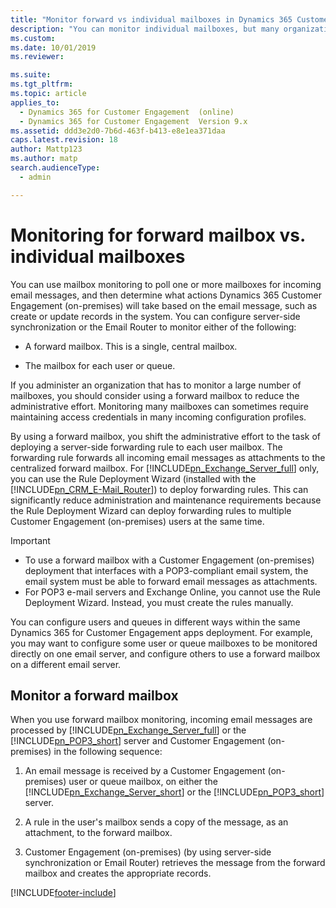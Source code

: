 ```yaml
---
title: "Monitor forward vs individual mailboxes in Dynamics 365 Customer Engagement (on-premises)"
description: "You can monitor individual mailboxes, but many organizations will want to choose to monitor a forward mailbox to reduce administrative effort."
ms.custom: 
ms.date: 10/01/2019
ms.reviewer: 

ms.suite: 
ms.tgt_pltfrm: 
ms.topic: article
applies_to: 
  - Dynamics 365 for Customer Engagement  (online)
  - Dynamics 365 for Customer Engagement  Version 9.x
ms.assetid: ddd3e2d0-7b6d-463f-b413-e8e1ea371daa
caps.latest.revision: 18
author: Mattp123
ms.author: matp
search.audienceType: 
  - admin

---
```

# Monitoring for forward mailbox vs. individual mailboxes

You can use mailbox monitoring to poll one or more mailboxes for incoming email messages, and then determine what actions Dynamics 365 Customer Engagement (on-premises) will take based on the email message, such as create or update records in the system. You can configure server-side synchronization or the Email Router to monitor either of the following:  
  
-   A forward mailbox. This is a single, central mailbox.  
  
-   The mailbox for each user or queue.  
  
If you administer an organization that has to monitor a large number of mailboxes, you should consider using a forward mailbox to reduce the administrative effort. Monitoring many mailboxes can sometimes require maintaining access credentials in many incoming configuration profiles.  
  
By using a forward mailbox, you shift the administrative effort to the task of deploying a server-side forwarding rule to each user mailbox. The forwarding rule forwards all incoming email messages as attachments to the centralized forward mailbox. For [!INCLUDE[pn_Exchange_Server_full](../includes/pn-exchange-server-full.md)] only, you can use the Rule Deployment Wizard (installed with the [!INCLUDE[pn_CRM_E-Mail_Router](../includes/pn-crm-e-mail-router.md)]) to deploy forwarding rules. This can significantly reduce administration and maintenance requirements because the Rule Deployment Wizard can deploy forwarding rules to multiple Customer Engagement (on-premises) users at the same time.  
  
> [!IMPORTANT]
> - To use a forward mailbox with a Customer Engagement (on-premises) deployment that interfaces with a POP3-compliant email system, the email system must be able to forward email messages as attachments.  
> - For POP3 e-mail servers and Exchange Online, you cannot use the Rule Deployment Wizard. Instead, you must create the rules manually.  
  
 You can configure users and queues in different ways within the same Dynamics 365 for Customer Engagement apps deployment. For example, you may want to configure some user or queue mailboxes to be monitored directly on one email server, and configure others to use a forward mailbox on a different email server.  
  
## Monitor a forward mailbox  
 When you use forward mailbox monitoring, incoming email messages are processed by [!INCLUDE[pn_Exchange_Server_full](../includes/pn-exchange-server-full.md)] or the [!INCLUDE[pn_POP3_short](../includes/pn-pop3-short.md)] server and Customer Engagement (on-premises) in the following sequence:  
  
1. An email message is received by a Customer Engagement (on-premises) user or queue mailbox, on either the [!INCLUDE[pn_Exchange_Server_short](../includes/pn-exchange-server-short.md)] or the [!INCLUDE[pn_POP3_short](../includes/pn-pop3-short.md)] server.  
  
2. A rule in the user's mailbox sends a copy of the message, as an attachment, to the forward mailbox.  
  
3. Customer Engagement (on-premises) (by using server-side synchronization or Email Router) retrieves the message from the forward mailbox and creates the appropriate records.  
  



[!INCLUDE[footer-include](../../../includes/footer-banner.md)]
